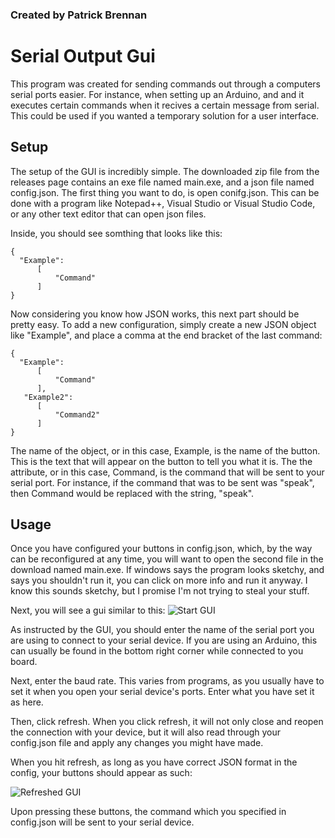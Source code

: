 ### **Created by Patrick Brennan** ###
# **Serial Output Gui** # 



  This program was created for sending commands out through a computers serial ports easier. For instance, when setting up an Arduino, and   and it executes certain commands when it recives a certain message from serial. This could be used if you wanted a temporary solution     for a user interface.
  
  ## **Setup** ##
  
  The setup of the GUI is incredibly simple. The downloaded zip file from the releases page contains an exe file named main.exe, and a      json file named config.json. The first thing you want to do, is open conifg.json. This can be done with a program like Notepad++,       Visual Studio or Visual Studio Code, or any other text editor that can open json files.
  
  Inside, you should see somthing that looks like this:
  
    {
      "Example":
          [
              "Command"
          ]
    }
    
   Now considering you know how JSON works, this next part should be pretty easy. To add a new configuration, simply create a new JSON object like "Example", and place a comma at the end bracket of the last command:
   
   
    {
      "Example":
          [
              "Command"
          ],
       "Example2":
          [
              "Command2"
          ]
    }
    
        
   The name of the object, or in this case, Example, is the name of the button. This is the text that will appear on the button to tell you what it is. The the attribute, or in this case, Command, is the command that will be sent to your serial port. For instance, if the command that was to be sent was "speak", then Command would be replaced with the string, "speak".
   
 ## **Usage** ##
 
 Once you have configured your buttons in config.json, which, by the way can be reconfigured at any time, you will want to open the second file in the download named main.exe. If windows says the program looks sketchy, and says you shouldn't run it, you can click on more info and run it anyway. I know this sounds sketchy, but I promise I'm not trying to steal your stuff.
 
 Next, you will see a gui similar to this:
 ![Start GUI](https://cdn.discordapp.com/attachments/675532248493326359/675532279375986709/unknown.png)
 
 As instructed by the GUI, you should enter the name of the serial port you are using to connect to your serial device. If you are using an Arduino, this can usually be found in the bottom right corner while connected to you board.
 
 Next, enter the baud rate. This varies from programs, as you usually have to set it when you open your serial device's ports. Enter what you have set it as here.
 
 Then, click refresh. When you click refresh, it will not only close and reopen the connection with your device, but it will also read through your config.json file and apply any changes you might have made.

When you hit refresh, as long as you have correct JSON format in the config, your buttons should appear as such:

![Refreshed GUI](https://cdn.discordapp.com/attachments/675532248493326359/675533781561770033/unknown.png)

Upon pressing these buttons, the command which you specified in config.json will be sent to your serial device.
